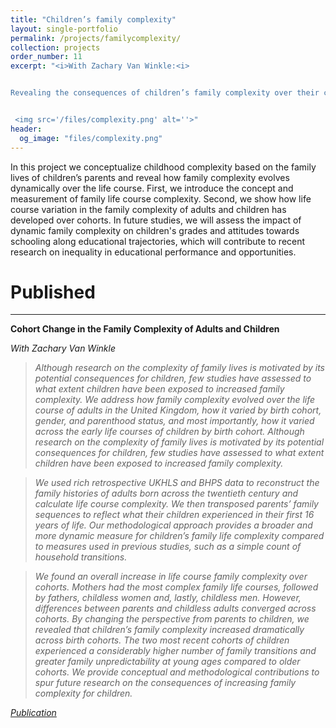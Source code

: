 ```yaml
---
title: "Children’s family complexity"
layout: single-portfolio
permalink: /projects/familycomplexity/
collection: projects
order_number: 11
excerpt: "<i>With Zachary Van Winkle:<i> 


Revealing the consequences of children’s family complexity over their childhood


 <img src='/files/complexity.png' alt=''>"
header: 
  og_image: "files/complexity.png"
---
```


In this project we conceptualize childhood complexity based on the family lives of children’s parents and reveal how family complexity evolves dynamically over the life course. First, we introduce the concept and measurement of family life course complexity. Second, we show how life course variation in the family complexity of adults and children has developed over cohorts. In future studies, we will assess the impact of dynamic family complexity on children's grades and attitudes towards schooling along educational trajectories, which will contribute to recent research on inequality in educational performance and opportunities.



Published
======
------
**Cohort Change in the Family Complexity of Adults and Children**

<i>With Zachary Van Winkle<i>
> Although research on the complexity of family lives is motivated by its potential consequences for children, few studies have assessed to what extent children have been exposed to increased family complexity. We address how family complexity evolved over the life course of adults in the United Kingdom, how it varied by birth cohort, gender, and parenthood status, and most importantly, how it varied across the early life courses of children by birth cohort. Although research on the complexity of family lives is motivated by its potential consequences for children, few studies have assessed to what extent children have been exposed to increased family complexity.

>We used rich retrospective UKHLS and BHPS data to reconstruct the family histories of adults born across the twentieth century and calculate life course complexity. We then transposed parents’ family sequences to reflect what their children experienced in their first 16 years of life. Our methodological approach provides a broader and more dynamic measure for children’s family life complexity compared to measures used in previous studies, such as a simple count of household transitions.

>We found an overall increase in life course family complexity over cohorts. Mothers had the most complex family life courses, followed by fathers, childless women and, lastly, childless men. However, differences between parents and childless adults converged across cohorts. By changing the perspective from parents to children, we revealed that children’s family complexity increased dramatically across birth cohorts. The two most recent cohorts of children experienced a considerably higher number of family transitions and greater family unpredictability at young ages compared to older cohorts. We provide conceptual and methodological contributions to spur future research on the consequences of increasing family complexity for children.
 
[Publication](https://link.springer.com/chapter/10.1007/978-3-031-29666-6_10)


